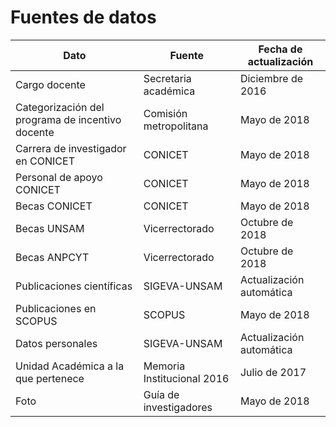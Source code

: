 # Fuentes de datos

| Dato                                             | Fuente                     | Fecha de actualización   |
| ------------------------------------------------ | -------------------------- | ------------------------ |
| Cargo docente                                    | Secretaria académica       | Diciembre de 2016        |
| Categorización del programa de incentivo docente | Comisión metropolitana     | Mayo de 2018             |
| Carrera de investigador en CONICET               | CONICET                    | Mayo de 2018             |
| Personal de apoyo CONICET                        | CONICET                    | Mayo de 2018             |
| Becas CONICET                                    | CONICET                    | Mayo de 2018             |
| Becas UNSAM                                      | Vicerrectorado             | Octubre de 2018          |
| Becas ANPCYT                                     | Vicerrectorado             | Octubre de 2018          |
| Publicaciones científicas                        | SIGEVA-UNSAM               | Actualización automática |
| Publicaciones en SCOPUS                          | SCOPUS                     | Mayo de 2018             |
| Datos personales                                 | SIGEVA-UNSAM               | Actualización automática |
| Unidad Académica a la que pertenece              | Memoria Institucional 2016 | Julio de 2017            |
| Foto                                             | Guía de investigadores     | Mayo de 2018             |
